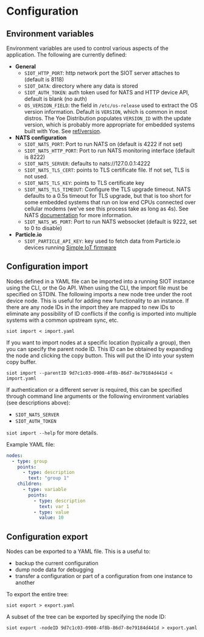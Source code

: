 # Configuration

## Environment variables

Environment variables are used to control various aspects of the application.
The following are currently defined:

- **General**
  - `SIOT_HTTP_PORT`: http network port the SIOT server attaches to (default
    is 8118)
  - `SIOT_DATA`: directory where any data is stored
  - `SIOT_AUTH_TOKEN`: auth token used for NATS and HTTP device API, default is
    blank (no auth)
  - `OS_VERSION_FIELD`: the field in `/etc/os-release` used to extract the OS
    version information. Default is `VERSION`, which is common in most distros.
    The Yoe Distribution populates `VERSION_ID` with the update version, which
    is probably more appropriate for embedded systems built with Yoe. See
    [ref/version](../ref/version.md).
- **NATS configuration**
  - `SIOT_NATS_PORT`: Port to run NATS on (default is 4222 if not set)
  - `SIOT_NATS_HTTP_PORT`: Port to run NATS monitoring interface (default
    is 8222)
  - `SIOT_NATS_SERVER`: defaults to nats://127.0.0.1:4222
  - `SIOT_NATS_TLS_CERT`: points to TLS certificate file. If not set, TLS is not
    used.
  - `SIOT_NATS_TLS_KEY`: points to TLS certificate key
  - `SIOT_NATS_TLS_TIMEOUT`: Configure the TLS upgrade timeout. NATS defaults to
    a 0.5s timeout for TLS upgrade, but that is too short for some embedded
    systems that run on low end CPUs connected over cellular modems (we've see
    this process take as long as 4s). See NATS
    [documentation](https://docs.nats.io/nats-server/configuration/securing_nats/tls#tls-timeout)
    for more information.
  - `SIOT_NATS_WS_PORT`: Port to run NATS websocket (default is 9222, set to 0
    to disable)
- **Particle.io**
  - `SIOT_PARTICLE_API_KEY`: key used to fetch data from Particle.io devices
    running [Simple IoT firmware](https://github.com/simpleiot/firmware)

## Configuration import

Nodes defined in a YAML file can be imported into a running SIOT instance using
the CLI, or the Go API. When using the CLI, the import file must be specified on
STDIN. The following imports a new node tree under the root device node. This is
useful for adding new functionality to an instance. If there are any node IDs in
the import they are mapped to new IDs to eliminate any possibility of ID
conflicts if the config is imported into multiple systems with a common upstream
sync, etc.

`siot import < import.yaml`

If you want to import nodes at a specific location (typically a group), then you
can specify the parent node ID. This ID can be obtained by expanding the node
and clicking the copy button. This will put the ID into your system copy buffer.

`siot import --parentID 9d7c1c03-0908-4f8b-86d7-8e79184d441d < import.yaml`

If authentication or a different server is required, this can be specified
through command line arguments or the following environment variables (see
descriptions above):

- `SIOT_NATS_SERVER`
- `SIOT_AUTH_TOKEN`

`siot import --help` for more details.

Example YAML file:

```yaml
nodes:
  - type: group
    points:
      - type: description
        text: "group 1"
    children:
      - type: variable
        points:
          - type: description
            text: var 1
          - type: value
            value: 10
```

## Configuration export

Nodes can be exported to a YAML file. This is a useful to:

- backup the current configuration
- dump node data for debugging
- transfer a configuration or part of a configuration from one instance to
  another

To export the entire tree:

`siot export > export.yaml`

A subset of the tree can be exported by specifying the node ID:

`siot export -nodeID 9d7c1c03-0908-4f8b-86d7-8e79184d441d > export.yaml`
